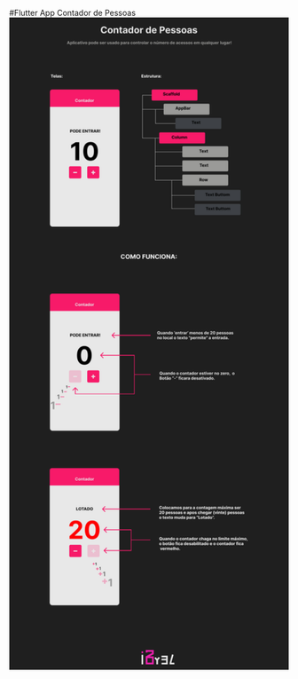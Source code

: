 #Flutter App Contador de Pessoas
<img src="https://github.com/iBy3l/Contador/blob/main/assets/fundo.jpg" width="896"/>

